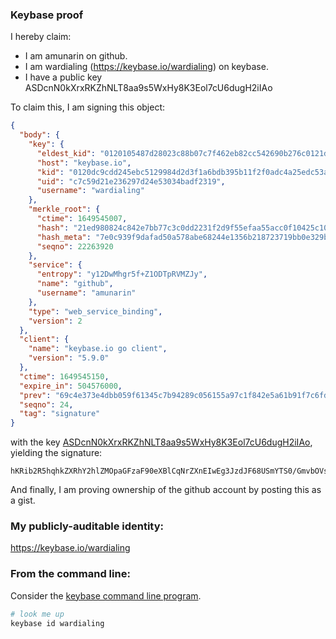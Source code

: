 ### Keybase proof

I hereby claim:

  * I am amunarin on github.
  * I am wardialing (https://keybase.io/wardialing) on keybase.
  * I have a public key ASDcnN0kXrxRKZhNLT8aa9s5WxHy8K3Eol7cU6dugH2iIAo

To claim this, I am signing this object:

```json
{
  "body": {
    "key": {
      "eldest_kid": "0120105487d28023c88b07c7f462eb82cc542690b276c0121d2f0a05644ef03bba790a",
      "host": "keybase.io",
      "kid": "0120dc9cdd245ebc5129984d2d3f1a6bdb395b11f2f0adc4a25edc53a76e807da2200a",
      "uid": "c7c59d21e236297d24e53034badf2319",
      "username": "wardialing"
    },
    "merkle_root": {
      "ctime": 1649545007,
      "hash": "21ed980824c842e7bb77c3c0dd2231f2d9f55efaa55acc0f10425c1004085a09bb0cb5e60f9df026989f83dd014779fe6f52e43446c829b4bffff071e79fc87d",
      "hash_meta": "7e0c939f9dafad50a578abe68244e1356b218723719bb0e329bf2cf2a00d126f",
      "seqno": 22263920
    },
    "service": {
      "entropy": "y12DwMhgr5f+Z1ODTpRVMZJy",
      "name": "github",
      "username": "amunarin"
    },
    "type": "web_service_binding",
    "version": 2
  },
  "client": {
    "name": "keybase.io go client",
    "version": "5.9.0"
  },
  "ctime": 1649545150,
  "expire_in": 504576000,
  "prev": "69c4e373e4dbb059f61345c7b94289c056155a97c1f842e5a61b91f7c6fdf865",
  "seqno": 24,
  "tag": "signature"
}
```

with the key [ASDcnN0kXrxRKZhNLT8aa9s5WxHy8K3Eol7cU6dugH2iIAo](https://keybase.io/wardialing), yielding the signature:

```
hKRib2R5hqhkZXRhY2hlZMOpaGFzaF90eXBlCqNrZXnEIwEg3JzdJF68USmYTS0/GmvbOVsR8vCtxKJe3FOnboB9oiAKp3BheWxvYWTESpcCGMQgacTjc+TbsFn2E0XHuUKJwFYVWpfB+ELlphuR98b9+GXEIPd19KvDeXW/kMByBJPYckLB+oTIQdRyslHXwdpYHDhYAgHCo3NpZ8RAVT69ew+MfA08iyOk/OMncqoYlI4DasC1ZKxpUTmH5IucAJCUexprstNX0n31Xg6zbIA/lbB29E8guFd7Z4KMBKhzaWdfdHlwZSCkaGFzaIKkdHlwZQildmFsdWXEIOxJxcdqt3m7/5+rzUMMBbaeAp3UhweuFx7cQI6yRpc9o3RhZ80CAqd2ZXJzaW9uAQ==

```

And finally, I am proving ownership of the github account by posting this as a gist.

### My publicly-auditable identity:

https://keybase.io/wardialing

### From the command line:

Consider the [keybase command line program](https://keybase.io/download).

```bash
# look me up
keybase id wardialing
```
